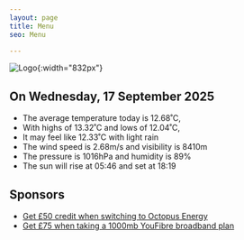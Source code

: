 ```yaml
---
layout: page
title: Menu
seo: Menu

---
```


![Logo](/images/logo.jpg){:width="832px"}

<!-- weather_marker starts -->
## On Wednesday, 17 September 2025

- The average temperature today is 12.68˚C,
- With highs of 13.32˚C and lows of 12.04˚C,
- It may feel like 12.33˚C with light rain
- The wind speed is 2.68m/s and visibility is 8410m
- The pressure is 1016hPa and humidity is 89%
- The sun will rise at 05:46 and set at 18:19

<!-- weather_marker ends -->

## Sponsors

- [Get £50 credit when switching to Octopus Energy](https://bit.ly/3oD1nnS)
- [Get £75 when taking a 1000mb YouFibre broadband plan](https://aklam.io/91zWhU?)
